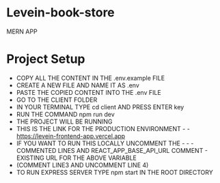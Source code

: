 # Levein-book-store
MERN APP
# Project Setup
- COPY ALL THE CONTENT IN THE .env.example FILE
- CREATE A NEW FILE AND NAME IT AS .env
- PASTE THE COPIED CONTENT INTO THE .env FILE
- GO TO THE CLIENT FOLDER
- IN YOUR TERMINAL TYPE cd client AND PRESS ENTER key
- RUN THE COMMAND npm run dev
- THE PROJECT WILL BE RUNNING
- THIS IS THE LINK FOR THE PRODUCTION ENVIRONMENT - - https://levein-frontend-app.vercel.app
- IF YOU WANT TO RUN THIS LOCALLY UNCOMMENT THE - - - COMMENTED LINES AND REACT_APP_BASE_API_URL COMMENT - EXISTING URL FOR THE ABOVE VARIABLE
- (COMMENT LINE3 AND UNCOMMENT LINE 4)
- TO RUN EXPRESS SERVER TYPE npm start IN THE ROOT DIRECTORY


